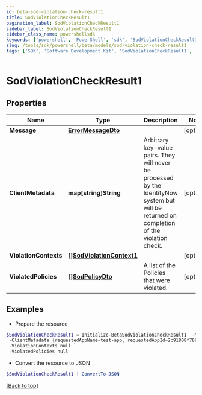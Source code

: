 ```yaml
---
id: beta-sod-violation-check-result1
title: SodViolationCheckResult1
pagination_label: SodViolationCheckResult1
sidebar_label: SodViolationCheckResult1
sidebar_class_name: powershellsdk
keywords: ['powershell', 'PowerShell', 'sdk', 'SodViolationCheckResult1', 'BetaSodViolationCheckResult1'] 
slug: /tools/sdk/powershell/beta/models/sod-violation-check-result1
tags: ['SDK', 'Software Development Kit', 'SodViolationCheckResult1', 'BetaSodViolationCheckResult1']
---
```



# SodViolationCheckResult1

## Properties

Name | Type | Description | Notes
------------ | ------------- | ------------- | -------------
**Message** | [**ErrorMessageDto**](error-message-dto) |  | [optional] 
**ClientMetadata** | **map[string]String** | Arbitrary key-value pairs. They will never be processed by the IdentityNow system but will be returned on completion of the violation check. | [optional] 
**ViolationContexts** | [**[]SodViolationContext1**](sod-violation-context1) |  | [optional] 
**ViolatedPolicies** | [**[]SodPolicyDto**](sod-policy-dto) | A list of the Policies that were violated. | [optional] 

## Examples

- Prepare the resource
```powershell
$SodViolationCheckResult1 = Initialize-BetaSodViolationCheckResult1  -Message null `
 -ClientMetadata {requestedAppName=test-app, requestedAppId=2c91808f7892918f0178b78da4a305a1} `
 -ViolationContexts null `
 -ViolatedPolicies null
```

- Convert the resource to JSON
```powershell
$SodViolationCheckResult1 | ConvertTo-JSON
```


[[Back to top]](#) 

